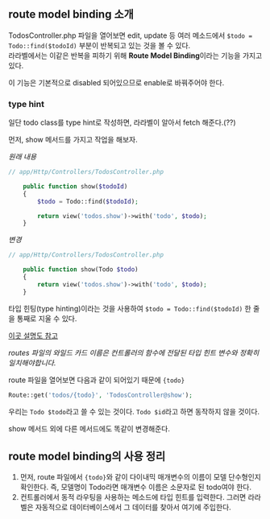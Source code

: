 
## route model binding 소개  

TodosController.php 파일을 열어보면 edit, update 등 여러 메소드에서 ``$todo = Todo::find($todoId)`` 부분이 반복되고 있는 것을 볼 수 있다.  
라라벨에서는 이같은 반복을 피하기 위해 **Route Model Binding**이라는 기능을
가지고 있다.  

이 기능은 기본적으로 disabled 되어있으므로 enable로 바꿔주어야 한다.  

### type hint

일단 todo class를 type hint로 작성하면, 라라벨이 알아서 fetch 해준다.(??)

먼저, show 메서드를 가지고 작업을 해보자.  

*원래 내용*

```php
// app/Http/Controllers/TodosController.php

    public function show($todoId)
    {
        $todo = Todo::find($todoId);

        return view('todos.show')->with('todo', $todo);
    }
```
*변경*

```php
// app/Http/Controllers/TodosController.php

    public function show(Todo $todo)
    {
        return view('todos.show')->with('todo', $todo);
    }
```
타입 힌팅(type hinting)이라는 것을 사용하여 ``$todo = Todo::find($todoId)`` 한
줄을 통째로 지울 수 있다.

[이곳 설명도 참고](https://vegibit.com/route-model-binding-in-laravel/)  

*routes 파일의 와일드 카드 이름은 컨트롤러의 함수에 전달된 타입 힌트 변수와
정확히 일치해야합니다.*  

route 파일을 열어보면 다음과 같이 되어있기 때문에 ``{todo}``

```php
Route::get('todos/{todo}', 'TodosController@show');
```
우리는 ``Todo $todo``라고 쓸 수 있는 것이다.  ``Todo $id``라고 하면 동작하지
않을 것이다.  

show 메서드 외에 다른 메서드에도 똑같이 변경해준다.  


## route model binding의 사용 정리 

1. 먼저, route 파일에서 ``{todo}``와 같이 다이내믹 매개변수의 이름이 모델 단수형인지
   확인한다. 즉, 모델명이 Todo라면 매개변수 이름은 소문자로 된 todo여야 한다. 
2. 컨트롤러에서 동적 라우팅을 사용하는 메소드에 타입 힌트를 입력한다. 그러면
   라라벨은 자동적으로 데이터베이스에서 그 데이터를 찾아서 여기에 주입한다.  

